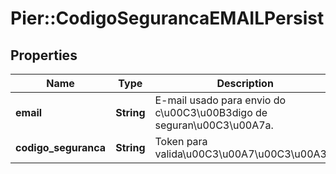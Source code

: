 # Pier::CodigoSegurancaEMAILPersist

## Properties
Name | Type | Description | Notes
------------ | ------------- | ------------- | -------------
**email** | **String** | E-mail usado para envio do c\u00C3\u00B3digo de seguran\u00C3\u00A7a. | [optional] 
**codigo_seguranca** | **String** | Token para valida\u00C3\u00A7\u00C3\u00A3o. | [optional] 


